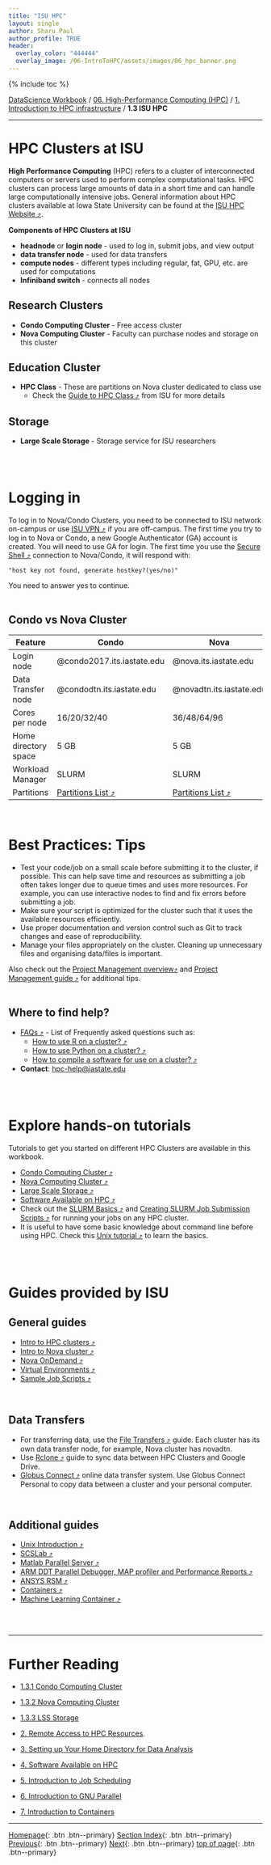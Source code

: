```yaml
---
title: "ISU HPC"
layout: single
author: Sharu Paul
author_profile: TRUE
header:
  overlay_color: "444444"
  overlay_image: /06-IntroToHPC/assets/images/06_hpc_banner.png
---
```


{% include toc %}

[DataScience Workbook](https://datascience.101workbook.org/) / [06. High-Performance Computing (HPC)](../../00-IntroToHPC-LandingPage.md) / [1. Introduction to HPC infrastructure](../01-introduction-to-hpc-infrastructure.md) / **1.3 ISU HPC**

---


# HPC Clusters at ISU
**High Performance Computing** (HPC) refers to a cluster of interconnected computers or servers used to perform complex computational tasks. HPC clusters can process large amounts of data in a short time and can handle large computationally intensive jobs. General information about HPC clusters available at Iowa State University can be found at the <a href="https://www.hpc.iastate.edu/" target="_blank">ISU HPC Website ⤴</a>. <br>

**Components of HPC Clusters at ISU**
* **headnode** or **login node** - used to log in, submit jobs, and view output
* **data transfer node** - used for data transfers
* **compute nodes** - different types including regular, fat, GPU, etc. are used for computations
* **Infiniband switch** - connects all nodes


## Research Clusters
* **Condo Computing Cluster** - Free access cluster
* **Nova Computing Cluster** - Faculty can purchase nodes and storage on this cluster


## Education Cluster
* **HPC Class** - These are partitions on Nova cluster dedicated to class use
  * Check the <a href="https://www.hpc.iastate.edu/guides/nova/hpc-class" target="_blank">Guide to HPC Class ⤴</a> from ISU for more details


## Storage
* **Large Scale Storage** - Storage service for ISU researchers
<br>
<br>

# Logging in
To log in to Nova/Condo Clusters, you need to be connected to ISU network on-campus or use <a href="https://vpn.iastate.edu/+CSCOE+/logon.html#form_title_text" target="_blank">ISU VPN ⤴</a> if you are off-campus. The first time you try to log in to Nova or Condo, a new Google Authenticator (GA) account is created. You will need to use GA for login. The first time you use the <a href="https://datascience.101workbook.org/06-IntroToHPC/02-FILE-ACCESS/03-secure-shell-connection" target="_blank">Secure Shell ⤴</a> connection to Nova/Condo, it will respond with:

```
"host key not found, generate hostkey?(yes/no)"
```

You need to answer yes to continue.
<br>
<br>

## Condo vs Nova Cluster

| Feature | Condo | Nova |
|--- | --- | ---- |
Login node | @condo2017.its.iastate.edu | @nova.its.iastate.edu
Data Transfer node | @condodtn.its.iastate.edu | @novadtn.its.iastate.edu
Cores per node | 16/20/32/40 | 36/48/64/96
Home directory space | 5 GB | 5 GB
Workload Manager | SLURM | SLURM
Partitions | <a href="https://www.hpc.iastate.edu/guides/condo-2017/queue-configuration" target="_blank">Partitions List ⤴</a> | <a href="https://www.hpc.iastate.edu/guides/nova/partition-configuration" target="_blank">Partitions List ⤴</a>

<br>

# Best Practices: Tips

* Test your code/job on a small scale before submitting it to the cluster, if possible. This can help save time and resources as submitting a job often takes longer due to queue times and uses more resources. For example, you can use interactive nodes to find and fix errors before submitting a job.
* Make sure your script is optimized for the cluster such that it uses the available resources efficiently.
* Use proper documentation and version control such as Git to track changes and ease of reproducibility.
* Manage your files appropriately on the cluster. Cleaning up unnecessary files and organising data/files is important.

Also check out the <a href="https://datascience.101workbook.org/09-ProjectManagement/00-RESEARCH-PROJECT/01-project-management-overview" target="_blank">Project Management overview⤴</a> and <a href="https://datascience.101workbook.org/09-ProjectManagement/00-RESEARCH-PROJECT/02-intro-to-project-management" target="_blank">Project Management guide ⤴</a> for additional tips.
<br>
<br>

## Where to find help?
* <a href="https://www.hpc.iastate.edu/faq" target="_blank">FAQs ⤴</a> - List of Frequently asked questions such as:
  * <a href="https://www.hpc.iastate.edu/faq#R" target="_blank">How to use R on a cluster? ⤴</a>
  * <a href="https://www.hpc.iastate.edu/faq#python" target="_blank">How to use Python on a cluster? ⤴</a>
  * <a href="https://www.hpc.iastate.edu/faq#compile" target="_blank">How to compile a software for use on a cluster? ⤴</a>
* <b>Contact</b>: hpc-help@iastate.edu
<br>
<br>

# Explore hands-on tutorials
Tutorials to get you started on different HPC Clusters are available in this workbook.
* <a href="https://datascience.101workbook.org/06-IntroToHPC/01-HPC-NETWORKS/03-ISUHPC/02-isu-hpc-condo-cluster" target="_blank">Condo Computing Cluster ⤴</a>
* <a href="https://datascience.101workbook.org/06-IntroToHPC/01-HPC-NETWORKS/03-ISUHPC/03-isu-hpc-nova-cluster" target="_blank">Nova Computing Cluster ⤴</a>
* <a href="https://datascience.101workbook.org/06-IntroToHPC/01-HPC-NETWORKS/03-ISUHPC/04-isu-hpc-lss-storage" target="_blank">Large Scale Storage ⤴</a>
* <a href="https://datascience.101workbook.org/06-IntroToHPC/04-SOFTWARE/01-software-available-on-HPC" target="_blank">Software Available on HPC ⤴</a>
* Check out the <a href="https://datascience.101workbook.org/06-IntroToHPC/05-JOB-QUEUE/01-SLURM/01-slurm-basics" target="_blank">SLURM Basics ⤴</a> and <a href="https://datascience.101workbook.org/06-IntroToHPC/05-JOB-QUEUE/01-SLURM/03-slurm-1-tutorial-job-submission" target="_blank">Creating SLURM Job Submission Scripts ⤴</a> for running your jobs on any HPC cluster.
* It is useful to have some basic knowledge about command line before using HPC. Check this <a href="https://datascience.101workbook.org/02-IntroToCommandLine/02E-tutorial-unix-getting-started" target="_blank">Unix tutorial ⤴</a> to learn the basics.
<br>
<br>

# Guides provided by ISU
## General guides

* <a href="https://www.hpc.iastate.edu/guides/introduction-to-hpc-clusters" target="_blank">Intro to HPC clusters ⤴</a>
* <a href="https://www.hpc.iastate.edu/guides/nova" target="_blank">Intro to Nova cluster ⤴</a>
* <a href="https://www.hpc.iastate.edu/guides/open-ondemand" target="_blank">Nova OnDemand ⤴</a>
* <a href="https://www.hpc.iastate.edu/guides/virtual-environments" target="_blank">Virtual Environments ⤴</a>
* <a href="https://www.hpc.iastate.edu/guides/sample-job-scripts" target="_blank">Sample Job Scripts ⤴</a>
<br>

## Data Transfers

* For transferring data, use the <a href="https://www.hpc.iastate.edu/guides/file-transfers" target="_blank">File Transfers ⤴</a> guide. Each cluster has its own data transfer node, for example, Nova cluster has novadtn.
* Use <a href="https://www.hpc.iastate.edu/guides/rclone" target="_blank">Rclone ⤴</a> guide to sync data between HPC Clusters and Google Drive.
* <a href="https://www.hpc.iastate.edu/guides/globus-online" target="_blank">Globus Connect ⤴</a> online data transfer system. Use Globus Connect Personal to copy data between a cluster and your personal computer.
<br>

## Additional guides

* <a href="https://www.hpc.iastate.edu/guides/unix-introduction" target="_blank">Unix Introduction ⤴</a>
* <a href="https://www.hpc.iastate.edu/guides/scslab" target="_blank">SCSLab ⤴</a>
* <a href="https://www.hpc.iastate.edu/guides/using-matlab-parallel-server" target="_blank">Matlab Parallel Server ⤴</a>
* <a href="https://www.hpc.iastate.edu/guides/using-ddt-parallel-debugger--map-profiler-and-performance-reports" target="_blank">ARM DDT Parallel Debugger, MAP profiler and Performance Reports ⤴</a>
* <a href="https://www.hpc.iastate.edu/guides/using-ansys-rsm" target="_blank">ANSYS RSM ⤴</a>
* <a href="https://www.hpc.iastate.edu/guides/containers" target="_blank">Containers ⤴</a>
* <a href="https://researchit.las.iastate.edu/guides/pronto/machine_learning/" target="_blank">Machine Learning Container ⤴</a>
<br>
<br>

___
# Further Reading
* [1.3.1 Condo Computing Cluster](02-isu-hpc-condo-cluster)
* [1.3.2 Nova Computing Cluster](03-isu-hpc-nova-cluster)
* [1.3.3 LSS Storage](04-isu-hpc-lss-storage)

* [2. Remote Access to HPC Resources](../../02-FILE-ACCESS/01-remote-data-access.md)
* [3. Setting up Your Home Directory for Data Analysis](../../03-HOME-DIRECTORY/00-setting-up-home-directory.md)
* [4. Software Available on HPC](../../04-SOFTWARE/01-software-available-on-HPC.md)
* [5. Introduction to Job Scheduling](../../05-JOB-QUEUE/00-introduction-to-job-scheduling.md)
* [6. Introduction to GNU Parallel](../../06-PARALLEL/01-introduction-to-gnu-parallel.md)
* [7. Introduction to Containers](../../07-CONTAINERS/00-introduction-to-containers.md)

___

[Homepage](../../../index.md){: .btn  .btn--primary}
[Section Index](../../00-IntroToHPC-LandingPage){: .btn  .btn--primary}
[Previous](../02-SCINET/04-scinet-juno-storage){: .btn  .btn--primary}
[Next](02-isu-hpc-condo-cluster){: .btn  .btn--primary}
[top of page](#introduction){: .btn  .btn--primary}
